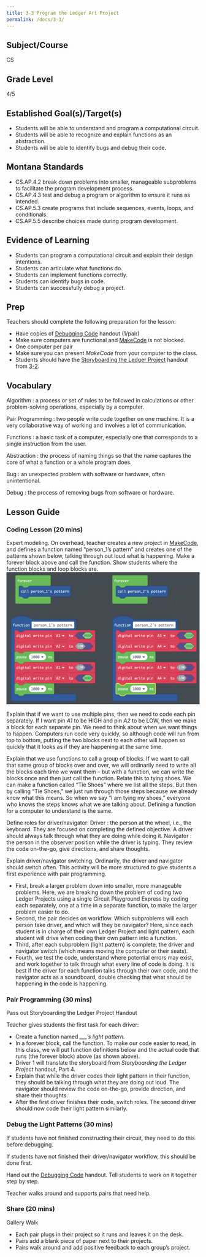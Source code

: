 ```yaml
---
title: 3-3 Program the Ledger Art Project
permalink: /docs/3-3/
---
```

## Subject/Course
CS

## Grade Level
4/5    

## Established Goal(s)/Target(s)
-	Students will be able to understand and program a computational circuit.
-	Students will be able to recognize and explain functions as an abstraction.
-	Students will be able to identify bugs and debug their code.

## Montana Standards
- CS.AP.4.2 break down problems into smaller, manageable subproblems to facilitate the program development process.
- CS.AP.4.3 test and debug a program or algorithm to ensure it runs as intended.
- CS.AP.5.3 create programs that include sequences, events, loops, and conditionals.
- CS.AP.5.5 describe choices made during program development.


## Evidence of Learning
- Students can program a computational circuit and explain their design intentions.
- Students can articulate what functions do.
- Students can implement functions correctly.
- Students can identify bugs in code.
- Students can successfully debug a project.


## Prep
Teachers should complete the following preparation for the lesson:

- Have copies of [Debugging Code](../resources/3-3_debugging.pdf) handout (1/pair)
- Make sure computers are functional and [MakeCode](https://makecode.adafruit.com/) is not blocked.
- One computer per pair
- Make sure you can present *MakeCode* from your computer to the class.
- Students should have the [Storyboarding the Ledger Project](../resources/3-2_storyboard-ledger.pdf) handout from [3-2](/docs/3-2/).

## Vocabulary
Algorithm
: a process or set of rules to be followed in calculations or other problem-solving operations, especially by a computer.

Pair Programming
: two people write code together on one machine. It is a very collaborative way of working and involves a lot of communication.

Functions
: a basic task of a computer, especially one that corresponds to a single instruction from the user.

Abstraction
: the process of naming things so that the name captures the core of what a function or a whole program does.

Bug
: an unexpected problem with software or hardware, often unintentional.

Debug
: the process of removing bugs from software or hardware.

## Lesson Guide
### Coding Lesson (20 mins)
Expert modeling. On overhead, teacher creates a new project in [MakeCode](https://makecode.adafruit.com/), and defines a function named “person_1’s pattern” and creates one of the patterns shown below, talking through out loud what is happening. Make a forever block above and call the function. Show students where the function blocks and loop blocks are.
![example code for expert modeling](../resources/images/3-3_example-code.png)

Explain that if we want to use multiple pins, then we need to code each pin separately. If I want pin *A1* to be HIGH and pin *A2* to be LOW, then we make a block for each separate pin. We need to think about when we want things to happen. Computers run code very quickly, so although code will run from top to bottom, putting the two blocks next to each other will happen so quickly that it looks as if they are happening at the same time.

Explain that we use functions to call a group of blocks. If we want to call that same group of blocks over and over, we will ordinarily need to write all the blocks each time we want them – but with a function, we can write the blocks once and then just call the function. Relate this to tying shoes. We can make a function called “Tie Shoes” where we list all the steps. But then by calling “Tie Shoes,” we just run through those steps because we already know what this means. So when we say “I am tying my shoes,” everyone who knows the steps knows what we are talking about. Defining a function for a computer to understand is the same.

Define roles for driver/navigator:
Driver
: the person at the wheel, i.e., the keyboard. They are focused on completing the defined objective. A driver should always talk through what they are doing while doing it.
Navigator
: the person in the observer position while the driver is typing. They review the code on-the-go, give directions, and share thoughts.

Explain driver/navigator switching. Ordinarily, the driver and navigator should switch often. This activity will be more structured to give students a first experience with pair programming.
- First, break a larger problem down into smaller, more manageable problems. Here, we are breaking down the problem of coding two Ledger Projects using a single Circuit Playground Express by coding each separately, one at a time in a separate function, to make the larger problem easier to do.
- Second, the pair decides on workflow. Which subproblems will each person take driver, and which will they be navigator? Here, since each student is in charge of their own Ledger Project and light pattern, each student will drive when coding their own pattern into a function.
- Third, after each subproblem (light pattern) is complete, the driver and navigator switch (which means moving the computer or their seats).
- Fourth, we test the code, understand where potential errors may exist, and work together to talk through what every line of code is doing. It is best if the driver for each function talks through their own code, and the navigator acts as a soundboard, double checking that what should be happening in the code is happening.

### Pair Programming (30 mins)
Pass out Storyboarding the Ledger Project Handout

Teacher gives students the first task for each driver:
- Create a function named *___’s light pattern.*
- In a forever block, call the function. To make our code easier to read, in this class, we will put function definitions below and the actual code that runs (the forever block) above (as shown above).
- Driver 1 will translate the storyboard from *Storyboarding the Ledger Project* handout, Part 4.
- Explain that while the driver codes their light pattern in their function, they should be talking through what they are doing out loud. The navigator should review the code on-the-go, provide direction, and share their thoughts.
- After the first driver finishes their code, switch roles. The second driver should now code their light pattern similarly.

### Debug the Light Patterns (30 mins)
If students have not finished constructing their circuit, they need to do this before debugging.

If students have not finished their driver/navigator workflow, this should be done first.

Hand out the [Debugging Code](../resources/3-3_debugging.pdf) handout. Tell students to work on it together step by step.

Teacher walks around and supports pairs that need help.

### Share (20 mins)
Gallery Walk
- Each pair plugs in their project so it runs and leaves it on the desk.
- Pairs add a blank piece of paper next to their projects.
- Pairs walk around and add positive feedback to each group’s project.

